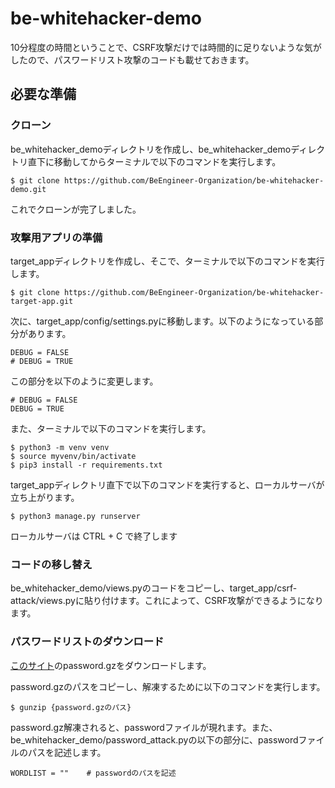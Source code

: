 # be-whitehacker-demo

10分程度の時間ということで、CSRF攻撃だけでは時間的に足りないような気がしたので、パスワードリスト攻撃のコードも載せておきます。

## 必要な準備

### クローン

be_whitehacker_demoディレクトリを作成し、be_whitehacker_demoディレクトリ直下に移動してからターミナルで以下のコマンドを実行します。

`$ git clone https://github.com/BeEngineer-Organization/be-whitehacker-demo.git`

これでクローンが完了しました。

### 攻撃用アプリの準備

target_appディレクトリを作成し、そこで、ターミナルで以下のコマンドを実行します。

`$ git clone https://github.com/BeEngineer-Organization/be-whitehacker-target-app.git`

次に、target_app/config/settings.pyに移動します。以下のようになっている部分があります。

    DEBUG = FALSE
    # DEBUG = TRUE

この部分を以下のように変更します。

    # DEBUG = FALSE
    DEBUG = TRUE

また、ターミナルで以下のコマンドを実行します。

    $ python3 -m venv venv
    $ source myvenv/bin/activate
    $ pip3 install -r requirements.txt

target_appディレクトリ直下で以下のコマンドを実行すると、ローカルサーバが立ち上がります。

`$ python3 manage.py runserver`

ローカルサーバは CTRL + C で終了します

### コードの移し替え

be_whitehacker_demo/views.pyのコードをコピーし、target_app/csrf-attack/views.pyに貼り付けます。これによって、CSRF攻撃ができるようになります。

### パスワードリストのダウンロード

[このサイト](https://download.openwall.net/pub/wordlists/passwords/)のpassword.gzをダウンロードします。

password.gzのパスをコピーし、解凍するために以下のコマンドを実行します。

`$ gunzip {password.gzのパス}`

password.gz解凍されると、passwordファイルが現れます。また、be_whitehacker_demo/password_attack.pyの以下の部分に、passwordファイルのパスを記述します。

`WORDLIST = ""    # passwordのパスを記述`